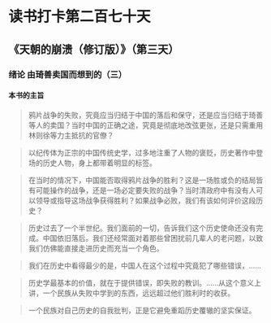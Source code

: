 读书打卡第二百七十天
===

《天朝的崩溃（修订版）》（第三天）
---

### 绪论 由琦善卖国而想到的（三）

#### 本书的主旨

> 鸦片战争的失败，究竟应当归结于中国的落后和保守，还是应当归结于琦善等人的卖国？当时中国的正确之途，究竟是彻底地改弦更张，还是只需重用林则徐等力主抵抗的官僚？

> 以纪传体为正宗的中国传统史学，过多地注重了人物的褒贬，历史著作中登场的历史人物，身上都带着明显的标签。

> 在当时的情况下，中国能否取得鸦片战争的胜利？这是一场胜或负的结局皆有可能操作的战争，还是一场必定要失败的战争？当时清政府中有没有人可以领导或指导这场战争获得胜利？如果战争必败，我们有该如何评价这段历史？

> 历史过去了一个半世纪。我们面前的一切，告诉我们这个历史使命还没有完成。中国依旧落后。我们还经常面对着那些曾困扰前几辈人的老问题，以致我们仿佛能直接走进历史而充当一个角色。

> 我们在历史中看得最少的是，中国人在这个过程中究竟犯了哪些错误，……

> 历史学最基本的价值，就在于提供错误，即失败的教训。……从这个意义上讲，一个民族从失败中学到的东西，远远超过他们胜利时的收获。

> 一个民族对自己历史的自我批判，正是它避免重蹈历史覆辙的坚实保证。
